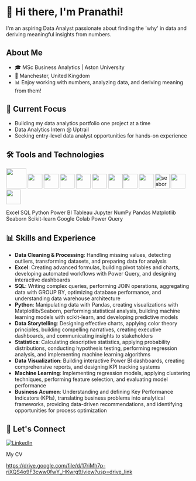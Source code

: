 # 👋 Hi there, I'm Pranathi!

I'm an aspiring Data Analyst passionate about finding the 'why' in data and deriving meaningful insights from numbers.

## About Me

- 🎓 MSc Business Analytics | Aston University
- 📍 Manchester, United Kingdom
- 📊 Enjoy working with numbers, analyzing data, and deriving meaning from them!

## 🚀 Current Focus

- Building my data analytics portfolio one project at a time
- Data Analytics Intern @ Uptrail
- Seeking entry-level data analyst opportunities for hands-on experience

## 🛠️ Tools and Technologies

<img src="https://img.icons8.com/color/48/000000/microsoft-excel-2019.png" width="55" height="55"/> <img src="https://img.icons8.com/color/48/000000/mysql-logo.png" width="40" height="40"/> <img src="https://img.icons8.com/color/48/000000/python.png" width="40" height="40"/> <img src="https://img.icons8.com/color/48/000000/power-bi.png" width="40" height="40"/> <img src="https://img.icons8.com/color/48/000000/tableau-software.png" width="40" height="40"/> <img src="https://img.icons8.com/fluent/48/000000/jupyter.png" width="40" height="40"/> <img src="https://img.icons8.com/color/48/000000/numpy.png" width="40" height="40"/><img src="https://img.icons8.com/color/48/000000/pandas.png" width="40" height="40"/> <img src="https://img.icons8.com/color/48/000000/matplotlib.png" width="40" height="40"/> <img width="40" height="40" alt="seaborn" src="https://github.com/user-attachments/assets/0f6e29fa-0e5f-43d5-bf3d-351bcb117dcb" />
<img src="https://upload.wikimedia.org/wikipedia/commons/0/05/Scikit_learn_logo_small.svg" width="40" height="40"/> <img src="https://img.icons8.com/color/48/000000/google-colab.png" width="40" height="40"/> 

Excel SQL Python Power BI Tableau Jupyter NumPy Pandas Matplotlib Seaborn Scikit-learn Google Colab Power Query

## 📊 Skills and Experience
- **Data Cleaning & Processing**: Handling missing values, detecting outliers, transforming datasets, and preparing data for analysis
- **Excel**: Creating advanced formulas, building pivot tables and charts, developing automated workflows with Power Query, and designing interactive dashboards
- **SQL**: Writing complex queries, performing JOIN operations, aggregating data with GROUP BY, optimizing database performance, and understanding data warehouse architecture
- **Python**: Manipulating data with Pandas, creating visualizations with Matplotlib/Seaborn, performing statistical analysis, building machine learning models with scikit-learn, and developing predictive models
- **Data Storytelling**: Designing effective charts, applying color theory principles, building compelling narratives, creating executive dashboards, and communicating insights to stakeholders
- **Statistics**: Calculating descriptive statistics, applying probability distributions, conducting hypothesis testing, performing regression analysis, and implementing machine learning algorithms
- **Data Visualization**: Building interactive Power BI dashboards, creating comprehensive reports, and designing KPI tracking systems
- **Machine Learning**: Implementing regression models, applying clustering techniques, performing feature selection, and evaluating model performance
- **Business Acumen**: Understanding and defining Key Performance Indicators (KPIs), translating business problems into analytical frameworks, providing data-driven recommendations, and identifying opportunities for process optimization

## 🤝 Let's Connect

[![LinkedIn](https://img.shields.io/badge/LinkedIn-0077B5?style=for-the-badge&logo=linkedin&logoColor=white)](https://www.linkedin.com/in/pranathisarma/)

My CV 

https://drive.google.com/file/d/17riMh7p-riXQS4o9F3cww0fwY_HKwrg9/view?usp=drive_link
